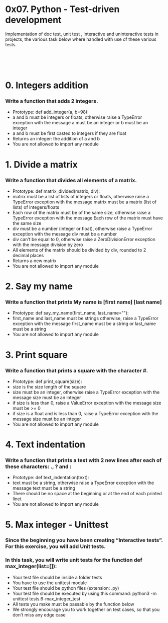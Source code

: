 # 0x07. Python - Test-driven development

Implementation of doc test, unit test , interactive and uninteractive tests in projects, the various task below where handled with use of these various tests.

<br>
<br>
<br>

<!-- task 0-->
<div>
<h1> 0. Integers addition </h1>
<div>
<h3>Write a function that adds 2 integers.</h3>

<ul>
<li>Prototype: def add_integer(a, b=98):</li>
<li>a and b must be integers or floats, otherwise raise a TypeError exception with the message a must be an integer or b must be an integer</li>
<li>a and b must be first casted to integers if they are float</li>
<li>Returns an integer: the addition of a and b</li>
<li>You are not allowed to import any module</li>
</ul>

</div>
</div>

<!-- task 1-->
<div>
<h1> 1. Divide a matrix </h1>
<div>
<h3>Write a function that divides all elements of a matrix.</h3>

<ul>
<li>Prototype: def matrix_divided(matrix, div):</li>
<li>matrix must be a list of lists of integers or floats, otherwise raise a TypeError exception with the message matrix must be a matrix (list of lists) of integers/floats</li>
<li>Each row of the matrix must be of the same size, otherwise raise a TypeError exception with the message Each row of the matrix must have the same size</li>
<li>div must be a number (integer or float), otherwise raise a TypeError exception with the message div must be a number</li>
<li>div can’t be equal to 0, otherwise raise a ZeroDivisionError exception with the message division by zero</li>
<li>All elements of the matrix should be divided by div, rounded to 2 decimal places</li>
<li>Returns a new matrix</li>
<li>You are not allowed to import any module</li>
</ul>

</div>
</div>


<!-- task 2-->
<div>
<h1> 2. Say my name </h1>
<div>
<h3>Write a function that prints My name is [first name] [last name]</h3>

<ul>
<li>Prototype: def say_my_name(first_name, last_name=""):</li>
<li>first_name and last_name must be strings otherwise, raise a TypeError exception with the message first_name must be a string or last_name must be a string</li>
<li>You are not allowed to import any module</li>
</ul>

</div>
</div>

<!-- task 3-->
<div>
<h1> 3. Print square </h1>
<div>
<h3>Write a function that prints a square with the character #.</h3>

<ul>
<li>Prototype: def print_square(size):</li>

<li>size is the size length of the square</li>

<li>size must be an integer, otherwise raise a TypeError exception with the message size must be an integer</li>

<li>if size is less than 0, raise a ValueError exception with the message size must be >= 0</li>

<li>if size is a float and is less than 0, raise a TypeError exception with the message size must be an integer</li>

<li> You are not allowed to import any module </li>
</ul>

</div>
</div>


<!-- task 4-->
<div>
<h1> 4. Text indentation </h1>
<div>
<h3>Write a function that prints a text with 2 new lines after each of these characters: ., ? and :</h3>

<ul>
<li>Prototype: def text_indentation(text):</li>

<li>text must be a string, otherwise raise a TypeError exception with the message text must be a string</li>

<li>There should be no space at the beginning or at the end of each printed linet</li>

<li>You are not allowed to import any module</li>

</ul>

</div>
</div>


<!-- task 5-->
<div>
<h1> 5. Max integer - Unittest </h1>
<div>
<h3>Since the beginning you have been creating “Interactive tests”. For this exercise, you will add Unit tests.</h3>
<h3>
In this task, you will write unit tests for the function def max_integer(list=[]):
</h3>

<ul>
<li>Your test file should be inside a folder tests</li>

<li>You have to use the unittest module</li>

<li>Your test file should be python files (extension: .py)</li>

<li>Your test file should be executed by using this command: python3 -m unittest tests.6-max_integer_test</li>

<li>All tests you make must be passable by the function below</li>

<li>
We strongly encourage you to work together on test cases, so that you don’t miss any edge case
</li>
</ul>

</div>
</div>